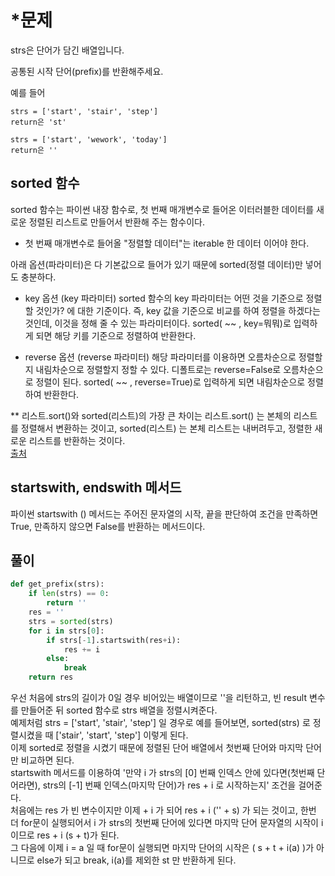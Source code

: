 # *문제

strs은 단어가 담긴 배열입니다.

공통된 시작 단어(prefix)를 반환해주세요.  

예를 들어

```
strs = ['start', 'stair', 'step']
return은 'st'
```

```
strs = ['start', 'wework', 'today']
return은 ''
```
## sorted 함수
sorted 함수는 파이썬 내장 함수로, 첫 번째 매개변수로 들어온 이터러블한 데이터를 새로운 정렬된 리스트로 만들어서 반환해 주는 함수이다.
- 첫 번째 매개변수로 들어올 "정렬할 데이터"는 iterable 한 데이터 이어야 한다.

아래 옵션(파라미터)은 다 기본값으로 들어가 있기 때문에 sorted(정렬 데이터)만 넣어도 충분하다.

- key 옵션 (key 파라미터)
sorted 함수의 key 파라미터는 어떤 것을 기준으로 정렬할 것인가? 에 대한 기준이다.
즉, key 값을 기준으로 비교를 하여 정렬을 하겠다는 것인데, 이것을 정해 줄 수 있는 파라미터이다.
sorted( ~~ , key=뭐뭐)로 입력하게 되면 해당 키를 기준으로 정렬하여 반환한다.

- reverse 옵션 (reverse 파라미터)
해당 파라미터를 이용하면 오름차순으로 정렬할지 내림차순으로 정렬할지 정할 수 있다.
디폴트로는 reverse=False로 오름차순으로 정렬이 된다.
sorted( ~~ , reverse=True)로 입력하게 되면 내림차순으로 정렬하여 반환한다.

** 리스트.sort()와 sorted(리스트)의 가장 큰 차이는
리스트.sort() 는 본체의 리스트를 정렬해서 변환하는 것이고,
sorted(리스트) 는 본체 리스트는 내버려두고, 정렬한 새로운 리스트를 반환하는 것이다.  
[출처](https://blockdmask.tistory.com/466/)

## startswith, endswith 메서드
파이썬 startswith () 메서드는 주어진 문자열의 시작, 끝을 판단하여 조건을 만족하면 True, 만족하지 않으면 False를 반환하는 메서드이다.  


## 풀이
```python
def get_prefix(strs):
    if len(strs) == 0:
        return '' 
    res = ''
    strs = sorted(strs)
    for i in strs[0]:
        if strs[-1].startswith(res+i):
            res += i
        else:
            break
    return res
```
우선 처음에 strs의 길이가 0일 경우 비어있는 배열이므로 ''을 리턴하고, 빈 result 변수를 만들어준 뒤 sorted 함수로 strs 배열을 정렬시켜준다.  
예제처럼 strs = ['start', 'stair', 'step'] 일 경우로 예를 들어보면, sorted(strs) 로 정렬시켰을 때 ['stair', 'start', 'step'] 이렇게 된다.  
이제 sorted로 정렬을 시켰기 때문에 정렬된 단어 배열에서 첫번째 단어와 마지막 단어만 비교하면 된다.  
startswith 메서드를 이용하여 '만약 i 가 strs의 [0] 번째 인덱스 안에 있다면(첫번째 단어라면), strs의 [-1] 번째 인덱스(마지막 단어)가 res + i 로 시작하는지' 조건을 걸어준다.  
처음에는 res 가 빈 변수이지만 이제 + i 가 되어 res + i ('' + s) 가 되는 것이고, 한번 더 for문이 실행되어서 i 가 strs의 첫번째 단어에 있다면 마지막 단어 문자열의 시작이 i 이므로 res + i (s + t)가 된다.  
그 다음에 이제 i = a 일 때 for문이 실행되면 마지막 단어의 시작은 ( s + t + i(a) )가 아니므로 else가 되고 break, i(a)를 제외한 st 만 반환하게 된다.
